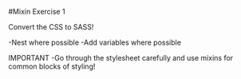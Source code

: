 #Mixin Exercise 1 

Convert the CSS to SASS!

-Nest where possible
-Add variables where possible 

IMPORTANT
-Go through the stylesheet carefully and use mixins for common blocks of styling! 
